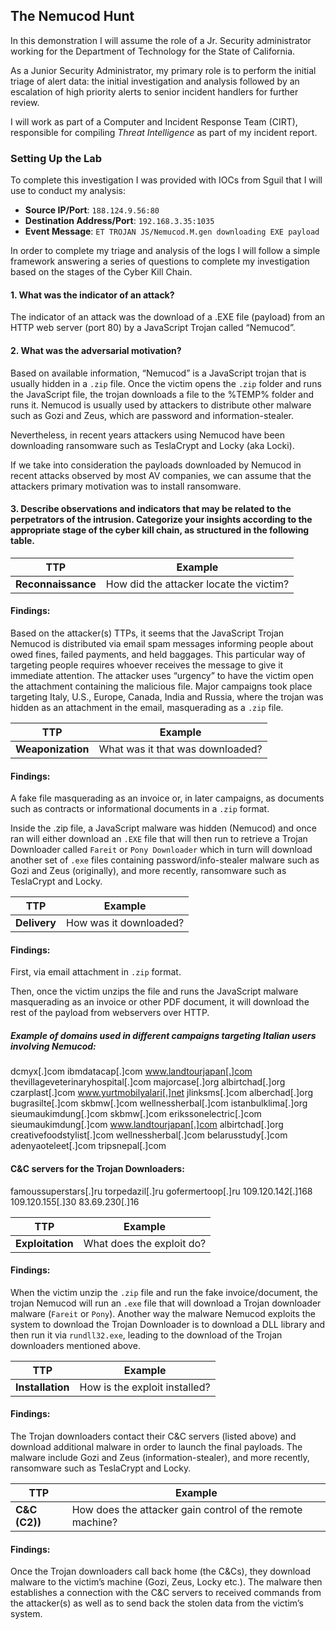 ## The Nemucod Hunt

In this demonstration I will assume the role of a Jr. Security administrator working for the Department of Technology for the State of California.

As a Junior Security Administrator, my primary role is to perform the initial triage of alert data: the initial investigation and analysis followed by an escalation of high priority alerts to senior incident handlers for further review.
 
I will work as part of a Computer and Incident Response Team (CIRT), responsible for compiling *Threat Intelligence* as part of my incident report.

### Setting Up the Lab

To complete this investigation I was provided with IOCs from Sguil that I will use to conduct my analysis:

- **Source IP/Port**: `188.124.9.56:80`
- **Destination Address/Port**: `192.168.3.35:1035`
- **Event Message**: `ET TROJAN JS/Nemucod.M.gen downloading EXE payload`

In order to complete my triage and analysis of the logs I will follow a simple framework answering a series of questions to complete my investigation based on the stages of the Cyber Kill Chain.

#### 1. What was the indicator of an attack?
 
The indicator of an attack was the download of a .EXE file (payload) from an HTTP web server (port 80) by a JavaScript Trojan called “Nemucod”.


#### 2. What was the adversarial motivation?
 
Based on available information, “Nemucod” is a JavaScript trojan that is usually hidden in a `.zip` file. Once the victim opens the `.zip` folder and runs the JavaScript file, the trojan downloads a file to the %TEMP% folder and runs it. Nemucod is usually used by attackers to distribute other malware such as Gozi and Zeus, which are password and information-stealer. 
 
Nevertheless, in recent years attackers using Nemucod have been downloading ransomware such as TeslaCrypt and Locky (aka Locki).
 
If we take into consideration the payloads downloaded by Nemucod in recent attacks observed by most AV companies, we can assume that the attackers primary motivation was to install ransomware.


#### 3. Describe observations and indicators that may be related to the perpetrators of the intrusion. Categorize your insights according to the appropriate stage of the cyber kill chain, as structured in the following table.



|         TTP        |                 Example                   |
| ------------------ | ----------------------------------------- |
| **Reconnaissance** |  How did the attacker locate the victim?  | 
 
 
#### Findings:
 
Based on the attacker(s) TTPs, it seems that the JavaScript Trojan Nemucod is distributed via email spam messages informing people about owed fines, failed payments, and held baggages. 
This particular way of targeting people requires whoever receives the message to give it immediate attention. The attacker uses “urgency” to have the victim open the attachment containing the malicious file. Major campaigns took place targeting Italy, U.S., Europe, Canada, India and Russia, where the trojan was hidden as an attachment in the email, masquerading as a `.zip` file. 


|         TTP        |                 Example                   |
| ------------------ | ----------------------------------------- |
| **Weaponization**  |  What was it that was downloaded?         |
 

#### Findings:

A fake file masquerading as an invoice or, in later campaigns, as documents such as contracts or informational documents in a `.zip` format. 
 
Inside the .zip file, a JavaScript malware was hidden (Nemucod) and once ran will either download an `.EXE` file that will then run to retrieve a Trojan Downloader called `Fareit` or `Pony Downloader` which in turn will download another set of `.exe` files containing password/info-stealer malware such as Gozi and Zeus (originally), and more recently, ransomware such as TeslaCrypt and Locky.


|         TTP        |                 Example                   |
| ------------------ | ----------------------------------------- |
| **Delivery**       |    How was it downloaded?                 |
 

#### Findings:

First, via email attachment in `.zip` format.
 
Then, once the victim unzips the file and runs the JavaScript malware masquerading as an invoice or other PDF document, it will download the rest of the payload from webservers over HTTP. 
 
##### Example of domains used in different campaigns targeting Italian users involving Nemucod:

dcmyx[.]com
ibmdatacap[.]com
www.landtourjapan[.]com
thevillageveterinaryhospital[.]com
majorcase[.]org
albirtchad[.]org 
czarplast[.]com 
www.yurtmobilyalari[.]net
jlinksms[.]com 
alberchad[.]org
bugrasilte[.]com
skbmw[.]com
wellnessherbal[.]com
istanbulklima[.]org
sieumaukimdung[.]com
skbmw[.]com
erikssonelectric[.]com
sieumaukimdung[.]com 
www.landtourjapan[.]com
albirtchad[.]org 
creativefoodstylist[.]com 
wellnessherbal[.]com 
belarusstudy[.]com 
adenyaoteleet[.]com 
tripsnepal[.]com

#### C&C servers for the Trojan Downloaders:

famoussuperstars[.]ru
torpedazil[.]ru
gofermertoop[.]ru
109.120.142[.]168
109.120.155[.]30
83.69.230[.]16


|         TTP        |                 Example                   |
| ------------------ | ----------------------------------------- |
| **Exploitation**   |  What does the exploit do?                |

 
#### Findings: 
 
When the victim unzip the `.zip` file and run the fake invoice/document, the trojan Nemucod will run an `.exe` file that will download a Trojan downloader malware (`Fareit` or `Pony`). Another way the malware Nemucod exploits the system to download the Trojan Downloader is to download a DLL library and then run it via `rundll32.exe`, leading to the download of the Trojan downloaders mentioned above.



|         TTP        |                 Example                   |
| ------------------ | ----------------------------------------- |
| **Installation**   | How is the exploit installed?             |


#### Findings:
 
The Trojan downloaders contact their C&C servers (listed above) and download additional malware in order to launch the final payloads. The malware include Gozi and Zeus (information-stealer), and more recently, ransomware such as TeslaCrypt and Locky.


|         TTP        |                         Example                          |
| ------------------ | ---------------------------------------------------------| 
| **C&C (C2))**      | How does the attacker gain control of the remote machine?|

 
#### Findings: 

Once the Trojan downloaders call back home (the C&Cs), they download malware to the victim’s machine (Gozi, Zeus, Locky etc.). The malware then establishes a connection with the C&C servers to received commands from the attacker(s) as well as to send back the stolen data from the victim’s system.


